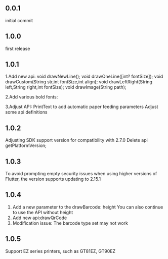 ## 0.0.1

initial commit

## 1.0.0

first release

## 1.0.1

1.Add new api:
  void drawNewLine();
  void drawOneLine([int? fontSize]);
  void drawCustom(String str,int fontSize,int align);
  void drawLeftRight(String left,String right,int fontSize);
  void drawImage(String path);

2.Add various bold fonts:

3.Adjust API:
  PrintText to add automatic paper feeding parameters
  Adjust some api definitions

 ## 1.0.2

 Adjusting SDK support version for compatibility with 2.7.0
 Delete api getPlatformVersion;

 ## 1.0.3

 To avoid prompting empty security issues when using higher versions of Flutter, the version supports updating to 2.15.1

 ## 1.0.4
 1. Add a new parameter to the drawBarcode: height
    You can also continue to use the API without height
 2. Add new api:drawQrCode
 3. Modification issue: The barcode type set may not work
## 1.0.5
Support EZ series printers, such as GT81EZ, GT90EZ
